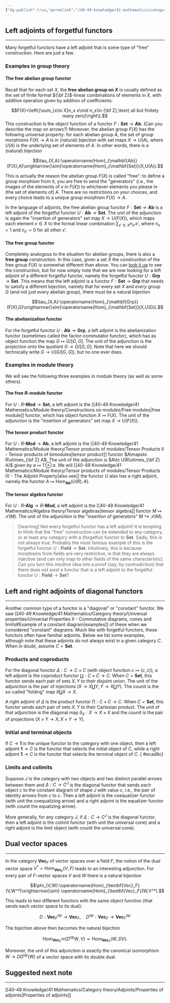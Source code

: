 ```yaml
---
{"dg-publish":true,"permalink":"/40-49-knowledge/41-mathematics/category-theory/adjoints/examples-of-adjoints/","tags":["category_theory"],"updated":"2025-03-31T12:39:24-07:00"}
---
```


## Left adjoints of forgetful functors
---

Many forgetful functors have a left adjoint that is some type of "free" construction. Here are just a few.

### Examples in group theory
#### The free abelian group functor

Recall that for each set $X$, the **free abelian group on $X$** is usually defined as the set of finite formal ${\bf Z}$-linear combinations of elements in $X$, with additive operation given by addition of coefficients:

$$F(X)=\left\{\sum_{x\in X}n_x x\mid n_x\in {\bf Z},\text{ all but finitely many zero}\right\}.$$
This construction is the object function of a functor $F:\mathbf{Set}\to \mathbf{Ab}$. (Can you describe the map on arrows?) Moreover, the abelian group $F(X)$ has the following universal property: for each abelian group $A$, the set of group morphisms $F(X)\to A$ is in (natural) bijection with set maps $X\to U(A)$, where $U(A)$ is the underlying set of elements of $A$. In other words, there is a (natural) bijection

$$\tau_{X,A}:\operatorname{Hom}_{\mathbf{Ab}}(F(X),A)\xrightarrow{\sim}\operatorname{Hom}_{\mathbf{Set}}(X,U(A)).$$

This is actually the reason the abelian group $F(X)$ is called "free": to define a group morphism from it, you are free to send the "generators" (i.e., the images of the elements of $x$ in $F(X)$) to whichever elements you please in (the set of elements of) $A$. There are no restrictions on your choices, and every choice leads to a unique group morphism $F(X)\to A$.

In the language of adjoints, the free abelian group functor $F:\mathbf{Set}\to \mathbf{Ab}$ is a left adjoint of the forgetful functor $U:\mathbf{Ab}\to \textbf{Set}$. The unit of the adjunction is again the "insertion of generators" set map $X\to U(F(X))$, which maps each element $x\in X$ to the formal linear combination $\displaystyle \sum_{x'\in X}n_{x'}x'$, where $n_x=1$ and $n_{x'}=0$ for all other $x'$.

#### The free group functor

Completely analogous to the situation for abelian groups, there is also a **free group** construction. In this case, given a set $X$ the construction of the free group $F(X)$ is somewhat different than above. You can [look it up](https://en.wikipedia.org/wiki/Free_group) to see the construction, but for now simply note that we are now looking for a left adjoint of a different forgetful functor, namely the forgetful functor  $U:\textbf{Grp}\to \textbf{Set}$. This means that the left adjoint is a functor $F:\mathbf{Set}\to \mathbf{Grp}$ that needs to satisfy a different bijection, namely that for every set $X$ and *every* group $G$ (and not just every abelian group), there must be a natural bijection

$$\tau_{X,A}:\operatorname{Hom}_{\mathbf{Grp}}(F(X),G)\xrightarrow{\sim}\operatorname{Hom}_{\mathbf{Set}}(X,U(G)).$$

#### The abelianization functor

For the forgetful functor $U:\textbf{Ab}\to \textbf{Grp}$, a left adjoint is the abelianization functor (sometimes called the factor-commutator functor), which has as object function the map $G\mapsto G/[G,G]$. The unit of the adjunction is the projection onto the quotient $G\to G/[G,G]$. Note that here we should technically write $G\to U(G/[G,G])$, but no one ever does.

### Examples in module theory

We will see the following three examples in module theory (as well as some others).

#### The free $R$-module functor

For $U:R\textbf{-Mod}\to \textbf{Set}$, a left adjoint is the [[40-49 Knowledge/41 Mathematics/Module theory/Constructions on modules/Free modules\|free module]] functor, which has object function $X\mapsto F(X)$. The unit of the adjunction is the "insertion of generators" set map $X\to U(F(X))$.

#### The tensor product functor

For $U:R\textbf{-Mod}\to \textbf{Ab}$, a left adjoint is the [[40-49 Knowledge/41 Mathematics/Module theory/Tensor products of modules/Tensor Products II - Tensor products of bimodules\|tensor product]] functor $A\mapsto R\otimes_{\bf Z} A$. The unit of the adjunction is $A\to U(R\otimes_{\bf Z} A)$ given by $a\mapsto 1\otimes a$. We will [[40-49 Knowledge/41 Mathematics/Module theory/Tensor products of modules/Tensor Products IV - The Adjoint Property\|also see]] the functor $U$ also has a right adjoint, namely the functor $A\mapsto \operatorname{Hom}_{\textbf{Ab}}(U(R),A).$

#### The tensor algebra functor

For $U:R\textbf{-Alg}\to R\textbf{-Mod}$, a left adjoint is the [[40-49 Knowledge/41 Mathematics/Algebra theory/Tensor algebras\|tensor algebra]] functor $M\mapsto \mathcal{T}(M)$. The unit of the adjunction is the "insertion of generators" $M\hookrightarrow \mathcal{T}(M)$.


> [!warning] Not every forgetful functor has a left adjoint!
> It is tempting to think that the "free" construction can be extended to any category, or at least any category with a (forgetful) functor to $\textbf{Set}$. Sadly, this is not always true. Probably the most famous example of this is the forgetful functor $U:\mathbf{Field}\to \mathbf{Set}$. Intuitively, this is because morphisms from fields are very restrictive, in that they are always injective (and can only map to other fields of the same characteristic). Can you turn this intuitive idea into a proof (say, by contradiction) that there does not exist a functor that is a left adjoint to the forgetful functor $U:\mathbf{Field}\to \mathbf{Set}$?


## Left and right adjoints of diagonal functors
---

Another common type of a functor is a "diagonal" or "constant" functor. We saw [[40-49 Knowledge/41 Mathematics/Category theory/Universal properties/Universal Properties II - Commutative diagrams, cones and limits#Example of a constant diagram\|examples]] of these when we considered "constant" diagrams. Much like with forgetful functors, these functors often have familiar adjoints. Below we list some examples, although note that these adjoints do not always exist in a given category $C$. When in doubt, assume $C=\textbf{Set}$.

### Products and coproducts

For the diagonal functor $\Delta:C\to C\times C$ (with object function $c\mapsto (c,c)$), a left adjoint is the coproduct functor $\coprod:C\times C\to C$. When $C=\textbf{Set}$, this functor sends each pair of sets $X, Y$ to their disjoint union. The unit of the adjunction is the pair of injections $(X\to X\coprod Y, Y\to X\coprod Y)$. The counit is the so-called "folding" map $X\coprod X\to X$.

A right adjoint of $\Delta$ is the product functor $\prod:C\times C\to C$. When $C=\textbf{Set}$, this functor sends each pair of sets $X, Y$ to their Cartesian product. The unit of that adjunction is the diagonal map $\delta_X:X\to X\times X$ and the counit is the pair of projections $(X\times Y\to X, X\times Y\to Y)$.

### Initial and terminal objects

If $C\to \textbf{1}$ is the unique functor to the category with one object, then a left adjoint $\textbf{1}\to C$ is the functor that selects the initial object of $C$, while a right adjoint $\textbf{1}\to C$ is the functor that selects the terminal object of $C$.
{ #ecad8c}


### Limits and colimits

Suppose $J$ is the category with two objects and two distinct parallel arrows between them and $\Delta:C\to C^J$ is the diagonal functor that sends each object $c$ to the constant diagram of shape $J$ with value $c$, i.e., the pair of identity arrows from $c$ to $c$. Then a left adjoint is the coequalizer functor (with unit the coequalizing arrow) and a right adjoint is the equalizer functor (with counit the equalizing arrow).

More generally, for any category $J$, if $\Delta:C\to C^J$ is the diagonal functor, then a left adjoint is the colimit functor (with unit the universal cone) and a right adjoint is the limit object (with counit the universal cone).

## Dual vector spaces
---

In the category $\textbf{Vec}_F$ of vector spaces over a field $F$, the notion of the dual vector space $V^*=\operatorname{Hom}_{\textbf{Vec}_F}(V,F)$ leads to an interesting adjunction. For every pair of $F$-vector spaces $V$ and $W$ there is a natural bijection

$$\phi_{V,W}:\operatorname{Hom}_{\textbf{Vec}_F}(V,W^*)\xrightarrow{\sim} \operatorname{Hom}_{\textbf{Vec}_F}(W,V^*).$$

This leads to two different functors with the same object function (that sends each vector space to its dual):

$$D:\textbf{Vec}_F^{\text{op}}\to \textbf{Vec}_F,\quad D^{\text{op}}:\textbf{Vec}_F\to \textbf{Vec}_F^{\text{op}}$$

The bijection above then becomes the natural bijection

$$\operatorname{Hom}_{\textbf{Vec}_F^{\text{op}}}(D^{\text{op}}W,V)\simeq \operatorname{Hom}_{\textbf{Vec}_F}(W,DV).$$

Moreover, the unit of this adjunction is exactly the canonical isomorphism $W\to DD^{\text{op}}(W)$ of a vector space with its double dual.

## Suggested next note
---

[[40-49 Knowledge/41 Mathematics/Category theory/Adjoints/Properties of adjoints\|Properties of adjoints]]